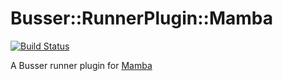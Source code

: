 # Busser::RunnerPlugin::Mamba

[![Build Status](https://travis-ci.org/jaimegildesagredo/busser-mamba.svg)](https://travis-ci.org/jaimegildesagredo/busser-mamba)

A Busser runner plugin for [Mamba](https://github.com/nestorsalceda/mamba.git)
